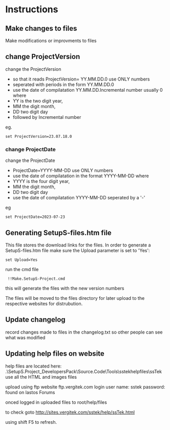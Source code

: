 <!-- Instructions.md -->
# Instructions

## Make changes to files

Make modifications or improvments to files

## change ProjectVersion

change the ProjectVersion
* so that it reads ProjectVersion= YY.MM.DD.0 use ONLY numbers
* seperated with periods in the form YY.MM.DD.0
* use the date of compilatation YY.MM.DD.Incremental number usually 0
  where
* YY is the two digit year,
* MM the digit month,
* DD two digit day
* followed by Incremental number

eg.

    set ProjectVersion=23.07.18.0

### change ProjectDate
change the ProjectDate
* ProjectDate=YYYY-MM-DD use ONLY numbers
* use the date of compilatation in the format YYYY-MM-DD
  where
* YYYY is the four digit year,
* MM the digit month,
*  DD two digit day
* use the date of compilatation YYYY-MM-DD seperated by a '-'

eg

    set ProjectDate=2023-07-23
## Generating SetupS-files.htm file
This file stores the download links for the files.
In order to generate a SetupS-files.htm file make sure the Upload parameter is set to 'Yes':

    set Upload=Yes

run the cmd file

     !!Make.SetupS-Project.cmd

this will generate the files with the new version numbers

The files will be moved to the files directory for later upload to the respective websites for distrubution.


## Update changelog

record changes made to files in the changelog.txt so other people can see what was modified


## Updating help files on website

help files are located here:
.\SetupS.Project_DevelopersPack\Source.Code\Tools\sstekhelpfiles\ssTek
use all the HTML and images files

upload using ftp
website ftp.vergitek.com
login user name: sstek
password: found on lastos Forums

onced logged in
uploaded files to
root/help/files

to check goto
http://sites.vergitek.com/sstek/help/ssTek.html

using shift F5 to refresh.


